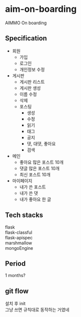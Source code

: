 # aim-on-boarding
AIMMO On boarding

## Specification
- 회원
  - 가입
  - 로그인
  - 개인정보 수정
- 게시판
  - 게시판 리스트
  - 게시판 생성
  - 이름 수정
  - 삭제
  - 포스팅
    - 생성
    - 수정
    - 읽기
    - 태그
    - 공지
    - 댓, 대댓, 좋아요
    - 검색
- 메인
  - 좋아요 많은 포스트 10개
  - 댓글 많은 포스트 10개
  - 최신 포스트 10개
- 마이페이지
  - 내가 쓴 포스트
  - 내가 쓴 댓
  - 내가 좋아요 한 글

## Tech stacks
flask  
flask-classful  
flask-apispec  
marshmallow  
mongoEngine  

## Period 
1 months?

## git flow
설치 후 init  
그냥 쓰면 규칙대로 동작하는 거였네  

